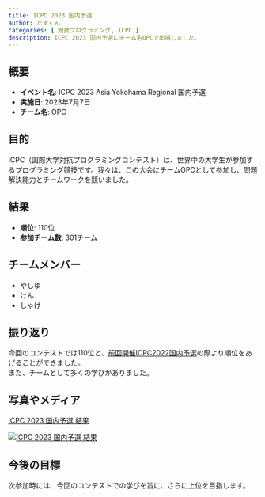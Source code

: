 ```yaml
---
title: ICPC 2023 国内予選
author: たすくん
categories: [ 競技プログラミング, ICPC ]
description: ICPC 2023 国内予選にチーム名OPCで出場しました。
---
```


## 概要
- **イベント名**: ICPC 2023 Asia Yokohama Regional 国内予選
- **実施日**: 2023年7月7日
- **チーム名**: OPC

## 目的
ICPC（国際大学対抗プログラミングコンテスト）は、世界中の大学生が参加するプログラミング競技です。我々は、この大会にチームOPCとして参加し、問題解決能力とチームワークを競いました。

## 結果
- **順位**: 110位
- **参加チーム数**: 301チーム

## チームメンバー
- やしゆ
- けん
- しゃけ

## 振り返り
今回のコンテストでは110位と、[前回開催ICPC2022国内予選](/post/activity/ICPC2022Asia/)の際より順位をあげることができました。<br />
また、チームとして多くの学びがありました。

## 写真やメディア

<a href="https://icpc.iisf.or.jp/2023-yokohama/domestic/icpc-2023-result/">
    <p>ICPC 2023 国内予選 結果</p>
    <img src="/post/activity/ICPC2023Asia/thumbnail.png" alt="ICPC 2023 国内予選 結果" />
</a>

## 今後の目標
次参加時には、今回のコンテストでの学びを旨に、さらに上位を目指します。
